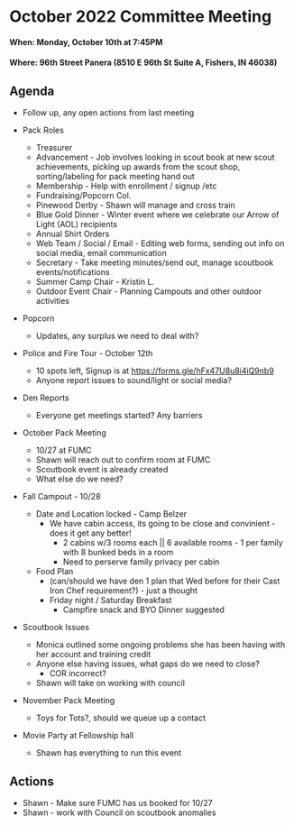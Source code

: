 # October 2022 Committee Meeting

#### When: Monday, October 10th at 7:45PM
#### Where: 96th Street Panera (8510 E 96th St Suite A, Fishers, IN 46038)


## Agenda
* Follow up, any open actions from last meeting

* Pack Roles
    * Treasurer
    * Advancement - Job involves looking in scout book at new scout achievements, picking up awards from the scout shop, sorting/labeling for pack meeting hand out
    * Membership - Help with enrollment / signup /etc
    * Fundraising/Popcorn Col.
    * Pinewood Derby - Shawn will manage and cross train 
    * Blue Gold Dinner - Winter event where we celebrate our Arrow of Light (AOL) recipients
    * Annual Shirt Orders
    * Web Team / Social / Email - Editing web forms, sending out info on social media, email communication
    * Secretary - Take meeting minutes/send out, manage scoutbook events/notifications
    * Summer Camp Chair - Kristin L.
    * Outdoor Event Chair - Planning Campouts and other outdoor activities

* Popcorn
  * Updates, any surplus we need to deal with?
  
* Police and Fire Tour - October 12th
  * 10 spots left, Signup is at https://forms.gle/hFx47U8u8i4iQ9nb9
  * Anyone report issues to sound/light or social media? 

* Den Reports
  * Everyone get meetings started? Any barriers

* October Pack Meeting
  * 10/27 at FUMC
  * Shawn will reach out to confirm room at FUMC
  * Scoutbook event is already created
  * What else do we need?

* Fall Campout - 10/28
  * Date and Location locked - Camp Belzer
    * We have cabin access, its going to be close and convinient - does it get any better!
      * 2 cabins w/3 rooms each || 6 available rooms - 1 per family with 8 bunked beds in a room
      * Need to perserve family privacy per cabin
  * Food Plan
    * (can/should we have den 1 plan that Wed before for their Cast Iron Chef requirement?) - just a thought
    * Friday night / Saturday Breakfast
      * Campfire snack and BYO Dinner suggested 

* Scoutbook Issues
  * Monica outlined some ongoing problems she has been having with her account and training credit
  * Anyone else having issues, what gaps do we need to close?
    * COR incorrect? 
  * Shawn will take on working with council

* November Pack Meeting
  * Toys for Tots?, should we queue up a contact

* Movie Party at Fellowship hall
  * Shawn has everything to run this event

## Actions
* Shawn - Make sure FUMC has us booked for 10/27
* Shawn - work with Council on scoutbook anomalies
